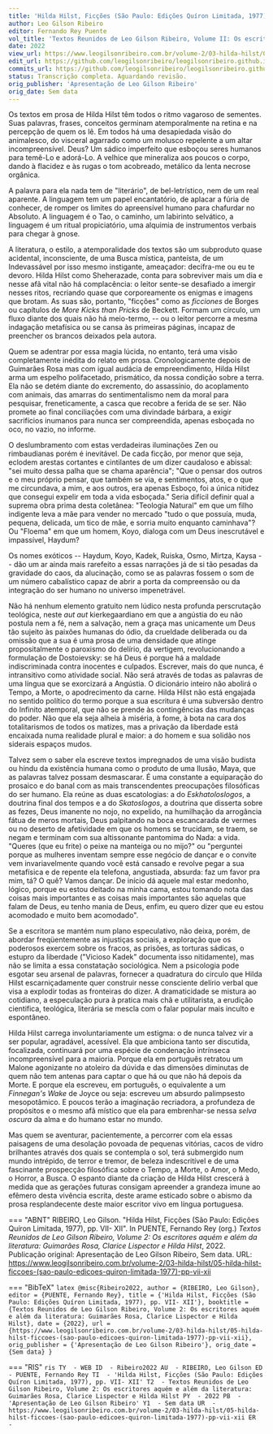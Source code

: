 ```yaml
---
title: 'Hilda Hilst, Ficções (São Paulo: Edições Quíron Limitada, 1977), pp. VII- XII'
author: Leo Gilson Ribeiro
editor: Fernando Rey Puente
vol_title: 'Textos Reunidos de Leo Gilson Ribeiro, Volume II: Os escritores aquém e além da literatura: Guimarães Rosa, Clarice Lispector e Hilda Hilst'
date: 2022
view_url: https://www.leogilsonribeiro.com.br/volume-2/03-hilda-hilst/05-hilda-hilst-ficcoes-(sao-paulo-edicoes-quiron-limitada-1977)-pp-vii-xii
edit_url: https://github.com/leogilsonribeiro/leogilsonribeiro.github.io/edit/main/docs/markdown/volume-2/03-hilda-hilst/05-hilda-hilst-ficcoes-(sao-paulo-edicoes-quiron-limitada-1977)-pp-vii-xii.md
commits_url: https://github.com/leogilsonribeiro/leogilsonribeiro.github.io/commits/main/docs/markdown/volume-2/03-hilda-hilst/05-hilda-hilst-ficcoes-(sao-paulo-edicoes-quiron-limitada-1977)-pp-vii-xii.md
status: Transcrição completa. Aguardando revisão.
orig_publisher: 'Apresentação de Leo Gilson Ribeiro'
orig_date: Sem data
---
```


Os textos em prosa de Hilda Hilst têm todos o ritmo vagaroso de sementes. Suas palavras, frases, conceitos germinam atemporalmente na retina e na percepção de quem os lê. Em todos há uma desapiedada visão do animalesco, do visceral agarrado como um molusco repelente a um altar incompreensível. Deus? Um sádico imperfeito que esboçou seres humanos para temê-Lo e adorá-Lo. A velhice que mineraliza aos poucos o corpo, dando à flacidez e às rugas o tom acobreado, metálico da lenta necrose orgânica.

A palavra para ela nada tem de "literário", de bel-letrístico, nem de um real aparente. A linguagem tem um papel encantatório, de aplacar a fúria de conhecer, de romper os limites do apreensível humano para chafurdar no Absoluto. A linguagem é o Tao, o caminho, um labirinto selvático, a linguagem é um ritual propiciatório, uma alquimia de instrumentos verbais para chegar à gnose.

A literatura, o estilo, a atemporalidade dos textos são um subproduto quase acidental, inconsciente, de uma Busca mística, panteísta, de um Indevassável por isso mesmo instigante, ameaçador: decifra-me ou eu te devoro. Hilda Hilst como Sheherazade, conta para sobreviver mais um dia e nesse afã vital não há complacência: o leitor sente-se desafiado a imergir nesses ritos, recriando quase que corporeamente os enigmas e imagens que brotam. As suas são, portanto, "ficções" como as *ficciones* de Borges ou capítulos de *More Kicks than Pricks* de Beckett. Formam um círculo, um fluxo diante dos quais não há meio-termo, -- ou o leitor percorre a mesma indagação metafísica ou se cansa às primeiras páginas, incapaz de preencher os brancos deixados pela autora.

Quem se adentrar por essa magia lúcida, no entanto, terá uma visão completamente inédita do relato em prosa. Cronologicamente depois de Guimarães Rosa mas com igual audácia de empreendimento, Hilda Hilst arma um espelho polifacetado, prismático, da nossa condição sobre a terra. Ela não se detém diante do excremento, do assassínio, do acoplamento com animais, das amarras do sentimentalismo nem da moral para pesquisar, freneticamente, a casca que recobre a ferida de se ser. Não promete ao final conciliações com uma divindade bárbara, a exigir sacrifícios inumanos para nunca ser compreendida, apenas esboçada no oco, no vazio, no informe.

O deslumbramento com estas verdadeiras iluminações Zen ou rimbaudianas porém é inevitável. De cada ficção, por menor que seja, eclodem arestas cortantes e cintilantes de um dizer caudaloso e abissal: "sei muito dessa palha que se chama aparência"; "Que o pensar dos outros e o meu próprio pensar, que também se via, e sentimentos, atos, e o que me circundava, a mim, e aos outros, era apenas Esboço, foi a única nitidez que consegui expelir em toda a vida esboçada." Seria difícil definir qual a suprema obra prima desta coletânea: "Teologia Natural" em que um filho indigente leva a mãe para vender no mercado "tudo o que possuía, muda, pequena, delicada, um tico de mãe, e sorria muito enquanto caminhava"? Ou "Floema" em que um homem, Koyo, dialoga com um Deus inescrutável e impassível, Haydum?

Os nomes exóticos -- Haydum, Koyo, Kadek, Ruiska, Osmo, Mirtza, Kaysa -- dão um ar ainda mais rarefeito a essas narrações já de si tão pesadas da gravidade do caos, da alucinação, como se as palavras fossem o som de um número cabalístico capaz de abrir a porta da compreensão ou da integração do ser humano no universo impenetrável.

Não há nenhum elemento gratuito nem lúdico nesta profunda perscrutação teológica, neste *aut aut* kierkegaardiano em que a angústia do eu não postula nem a fé, nem a salvação, nem a graça mas unicamente um Deus tão sujeito às paixões humanas do ódio, da crueldade deliberada ou da omissão que a sua é uma prosa de uma densidade que atinge propositalmente o paroxismo do delírio, da vertigem, revolucionando a formulação de Dostoievsky: se há Deus é porque há a maldade indiscriminada contra inocentes e culpados. Escrever, mais do que nunca, é intransitivo como atividade social. Não será através de todas as palavras de uma língua que se exorcizará a Angústia. O dicionário inteiro não abolirá o Tempo, a Morte, o apodrecimento da carne. Hilda Hilst não está engajada no sentido político do termo porque a sua escritura é uma subversão dentro do Infinito atemporal, que não se prende às contingências das mudanças do poder. Não que ela seja alheia à miséria, à fome, à bota na cara dos totalitarismos de todos os matizes, mas a privação da liberdade está encaixada numa realidade plural e maior: a do homem e sua solidão nos siderais espaços mudos.

Talvez sem o saber ela escreve textos impregnados de uma visão budista ou hindu da existência humana como o produto de uma Ilusão, Maya, que as palavras talvez possam desmascarar. É uma constante a equiparação do prosaico e do banal com as mais transcendentes preocupações filosóficas do ser humano. Ela reúne as duas escatologias: a do *Eskhatoloslogos*, a doutrina final dos tempos e a do *Skatoslogos*, a doutrina que disserta sobre as fezes, Deus imanente no nojo, no expelido, na humilhação da arrogância fátua de meros mortais, Deus palpitando na boca escancarada de vermes ou no deserto de afetividade em que os homens se trucidam, se traem, se negam e terminam com sua altissonante pantomima do Nada: a vida. "Queres (que eu frite) o peixe na manteiga ou no mijo?" ou "perguntei porque as mulheres inventam sempre esse negócio de dançar e o convite vem invariavelmente quando você está cansado e revolve pegar a sua metafísica e de repente ela telefona, angustiada, absurda: faz um favor pra mim, tá? O quê? Vamos dançar. De início dá aquele mal estar medonho, lógico, porque eu estou deitado na minha cama, estou tomando nota das coisas mais importantes e as coisas mais importantes são aquelas que falam de Deus, eu tenho mania de Deus, enfim, eu quero dizer que eu estou acomodado e muito bem acomodado".

Se a escritora se mantém num plano especulativo, não deixa, porém, de abordar freqüentemente as injustiças sociais, a exploração que os poderosos exercem sobre os fracos, as prisões, as torturas sádicas, o estupro da liberdade ("Vicioso Kadek" documenta isso nitidamente), mas não se limita a essa constatação sociológica. Nem a psicologia pode esgotar seu arsenal de palavras, fornecer a quadratura do circulo que Hilda Hilst escarniçadamente quer construir nesse consciente delírio verbal que visa a explodir todas as fronteiras do dizer. A dramaticidade se mistura ao cotidiano, a especulação pura à pratica mais chã e utilitarista, a erudição cientifica, teológica, literária se mescla com o falar popular mais inculto e espontâneo.

Hilda Hilst carrega involuntariamente um estigma: o de nunca talvez vir a ser popular, agradável, acessível. Ela que ambiciona tanto ser discutida, focalizada, continuará por uma espécie de condenação intrínseca incompreensível para a maioria. Porque ela em português retratou um Malone agonizante no atoleiro da dúvida e das dimensões diminutas de quem não tem antenas para captar o que há ou que não há depois da Morte. E porque ela escreveu, em português, o equivalente a um *Finnegan's Wake* de Joyce ou seja: escreveu um absurdo palimpsesto mesopotâmico. E poucos terão a imaginação recriadora, a profundeza de propósitos e o mesmo afã místico que ela para embrenhar-se nessa *selva oscura* da alma e do humano estar no mundo.

Mas quem se aventurar, pacientemente, a percorrer com ela essas paisagens de uma desolação povoada de pequenas vitórias, cacos de vidro brilhantes através dos quais se contempla o sol, terá submergido num mundo intrépido, de terror e tremor, de beleza indescritível e de uma fascinante prospecção filosófica sobre o Tempo, a Morte, o Amor, o Medo, o Horror, a Busca. O espanto diante da criação de Hilda Hilst crescerá à medida que as gerações futuras consigam apreender a grandeza imune ao efêmero desta vivência escrita, deste arame esticado sobre o abismo da prosa resplandecente deste maior escritor vivo em língua portuguesa.


=== "ABNT"
    RIBEIRO, Leo Gilson. "Hilda Hilst, Ficções (São Paulo: Edições Quíron Limitada, 1977), pp. VII- XII". In PUENTE, Fernando Rey (org.) <em>Textos Reunidos de Leo Gilson Ribeiro, Volume 2: Os escritores aquém e além da literatura: Guimarães Rosa, Clarice Lispector e Hilda Hilst</em>, 2022. Publicação original: Apresentação de Leo Gilson Ribeiro, Sem data. URL: <a href="stable_url">https://www.leogilsonribeiro.com.br/volume-2/03-hilda-hilst/05-hilda-hilst-ficcoes-(sao-paulo-edicoes-quiron-limitada-1977)-pp-vii-xii</a>

=== "BibTeX"
    ```latex
    @misc{Ribeiro2022,
    author = {RIBEIRO, Leo Gilson},
    editor = {PUENTE, Fernando Rey},
    title = {'Hilda Hilst, Ficções (São Paulo: Edições Quíron Limitada, 1977), pp. VII- XII'},
    booktitle = {Textos Reunidos de Leo Gilson Ribeiro, Volume 2: Os escritores aquém e além da literatura: Guimarães Rosa, Clarice Lispector e Hilda Hilst},
    date = {2022},
    url = {https://www.leogilsonribeiro.com.br/volume-2/03-hilda-hilst/05-hilda-hilst-ficcoes-(sao-paulo-edicoes-quiron-limitada-1977)-pp-vii-xii},
    orig_publisher = {'Apresentação de Leo Gilson Ribeiro'},
    orig_date = {Sem data}
    }
    ```

=== "RIS"
    ```ris
    TY  - WEB
    ID  - Ribeiro2022
    AU  - RIBEIRO, Leo Gilson
    ED  - PUENTE, Fernando Rey
    TI  - 'Hilda Hilst, Ficções (São Paulo: Edições Quíron Limitada, 1977), pp. VII- XII'
    T2  - Textos Reunidos de Leo Gilson Ribeiro, Volume 2: Os escritores aquém e além da literatura: Guimarães Rosa, Clarice Lispector e Hilda Hilst
    PY  - 2022
    PB  - 'Apresentação de Leo Gilson Ribeiro'
    Y1  - Sem data
    UR  - https://www.leogilsonribeiro.com.br/volume-2/03-hilda-hilst/05-hilda-hilst-ficcoes-(sao-paulo-edicoes-quiron-limitada-1977)-pp-vii-xii
    ER  - 
    ```

